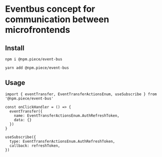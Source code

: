 # Eventbus concept for communication between microfrontends

## Install

```
npm i @npm.piece/event-bus
```

```
yarn add @npm.piece/event-bus
```

## Usage

```tsx
import { eventTransfer, EventTransferActionsEnum, useSubscribe } from '@npm.piece/event-bus'

const onClickHandler = () => {
  eventTransfer({
    name: EventTransferActionsEnum.AuthRefreshToken,
    data: {}
  })
}

useSubscribe({
  type: EventTransferActionsEnum.AuthRefreshToken,
  callback: refreshToken,
})
```
